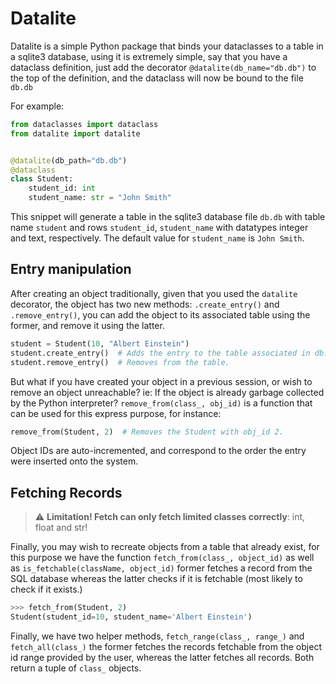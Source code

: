 # Datalite

Datalite is a simple Python
package that binds your dataclasses to a table in a sqlite3 database,
using it is extremely simple, say that you have a dataclass definition,
just add the decorator `@datalite(db_name="db.db")` to the top of the
definition, and the dataclass will now be bound to the file `db.db`

For example:

```python
from dataclasses import dataclass
from datalite import datalite


@datalite(db_path="db.db")
@dataclass
class Student:
    student_id: int
    student_name: str = "John Smith"
```

This snippet will generate a table in the sqlite3 database file `db.db` with
table name `student` and rows `student_id`, `student_name` with datatypes
integer and text, respectively. The default value for `student_name` is
`John Smith`.

## Entry manipulation

After creating an object traditionally, given that you used the `datalite` decorator,
the object has two new methods: `.create_entry()` and `.remove_entry()`, you
can add the object to its associated table using the former, and remove it
using the latter.

```python
student = Student(10, "Albert Einstein")
student.create_entry()  # Adds the entry to the table associated in db.db
student.remove_entry()  # Removes from the table.
```

But what if you have created your object in a previous session, or wish
to remove an object unreachable? ie: If the object is already garbage 
collected by the Python interpreter? `remove_from(class_, obj_id)` is
a function that can be used for this express purpose, for instance:

```python
remove_from(Student, 2)  # Removes the Student with obj_id 2.
```

Object IDs are auto-incremented, and correspond to the order the entry were
inserted onto the system.

## Fetching Records
> :warning: **Limitation! Fetch can only fetch limited classes correctly**: int, float and str!

Finally, you may wish to recreate objects from a table that already exist, for
this purpose we have the function `fetch_from(class_, object_id)` as well
as `is_fetchable(className, object_id)` former fetches a record from the
SQL database whereas the latter checks if it is fetchable (most likely
to check if it exists.)

```python
>>> fetch_from(Student, 2)
Student(student_id=10, student_name='Albert Einstein')
```

Finally, we have two helper methods, `fetch_range(class_, range_)` and
`fetch_all(class_)` the former fetches the records fetchable from the object
id range provided by the user, whereas the latter fetches all records. Both
return a tuple of `class_` objects.